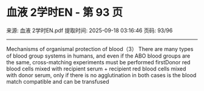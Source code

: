 # 血液 2学时EN - 第 93 页

来源: 血液 2学时EN.pdf
提取时间: 2025-09-18 03:16:46
页码: 93/96

---

Mechanisms of organismal protection of blood（3） There are many types of blood group systems in humans, and even if the ABO blood groups are the same, cross-matching experiments must be performed firstDonor red blood cells mixed with recipient serum + recipient red blood cells mixed with donor serum, only if there is no agglutination in both cases is the blood match compatible and can be transfused